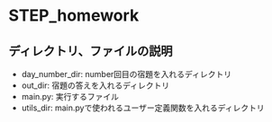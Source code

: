 # STEP_homework
## ディレクトリ、ファイルの説明
* day_number_dir: number回目の宿題を入れるディレクトリ
* out_dir: 宿題の答えを入れるディレクトリ
* main.py: 実行するファイル
* utils_dir: main.pyで使われるユーザー定義関数を入れるディレクトリ


